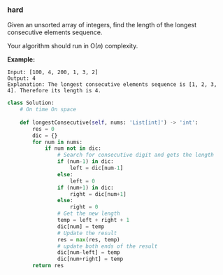 ### hard

Given an unsorted array of integers, find the length of the longest consecutive elements sequence.

Your algorithm should run in O(*n*) complexity.

**Example:**

```
Input: [100, 4, 200, 1, 3, 2]
Output: 4
Explanation: The longest consecutive elements sequence is [1, 2, 3, 4]. Therefore its length is 4.
```



```python
class Solution:
    # On time On space
    
    def longestConsecutive(self, nums: 'List[int]') -> 'int':
        res = 0
        dic = {}
        for num in nums:
            if num not in dic:
                # Search for consecutive digit and gets the length
                if (num-1) in dic:
                    left = dic[num-1]
                else:
                    left = 0
                if (num+1) in dic:
                    right = dic[num+1]
                else:
                    right = 0
                # Get the new length
                temp = left + right + 1
                dic[num] = temp
                # Update the result
                res = max(res, temp)
                # update both ends of the result
                dic[num-left] = temp
                dic[num+right] = temp
        return res
```

